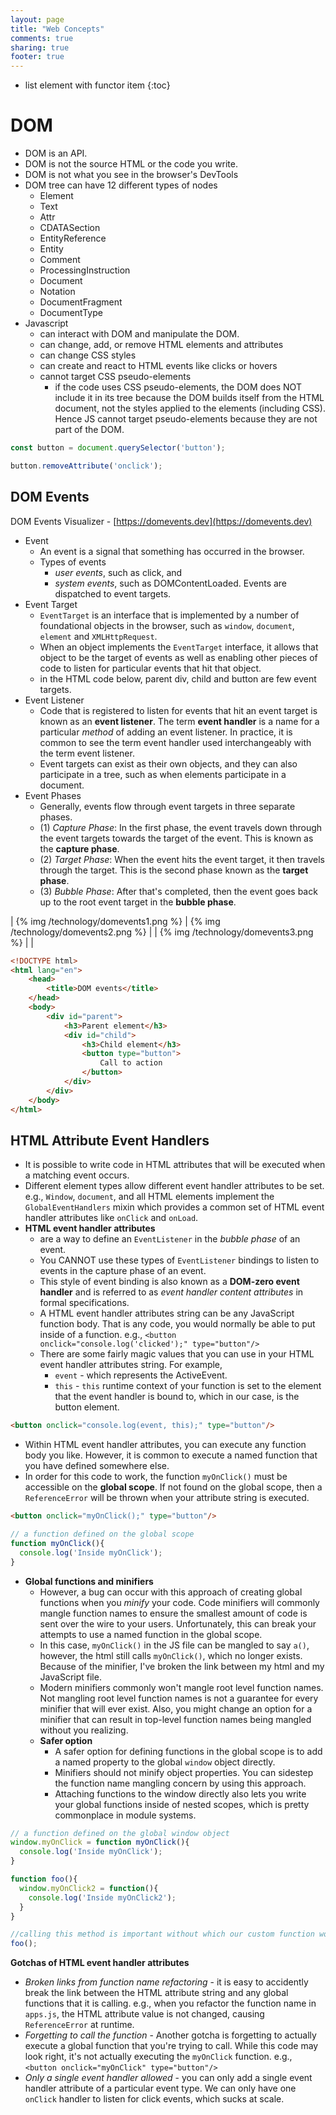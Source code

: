 ```yaml
---
layout: page
title: "Web Concepts"
comments: true
sharing: true
footer: true
---
```


* list element with functor item
{:toc}

# DOM

- DOM is an API. 
- DOM is not the source HTML or the code you write. 
- DOM is not what you see in the browser's DevTools
- DOM tree can have 12 different types of nodes
  - Element
  - Text
  - Attr
  - CDATASection
  - EntityReference
  - Entity
  - Comment
  - ProcessingInstruction
  - Document
  - Notation
  - DocumentFragment
  - DocumentType
- Javascript 
  - can interact with DOM and manipulate the DOM.
  - can change, add, or remove HTML elements and attributes
  - can change CSS styles
  - can create and react to HTML events like clicks or hovers
  - cannot target CSS pseudo-elements
    - if the code uses CSS pseudo-elements, the DOM does NOT include it in its tree because the DOM builds itself from the HTML document, not the styles applied to the elements (including CSS). Hence JS cannot target pseudo-elements because they are not part of the DOM.

```js Example of DOM manipulation
const button = document.querySelector('button');

button.removeAttribute('onclick');
```

## DOM Events

DOM Events Visualizer - [https://domevents.dev](https://domevents.dev)

- Event
  - An event is a signal that something has occurred in the browser. 
  - Types of events
    - *user events*, such as click, and 
    - *system events*, such as DOMContentLoaded. Events are dispatched to event targets.
- Event Target
  - `EventTarget` is an interface that is implemented by a number of foundational objects in the browser, such as `window`, `document`, `element` and `XMLHttpRequest`. 
  - When an object implements the `EventTarget` interface, it allows that object to be the target of events as well as enabling other pieces of code to listen for particular events that hit that object.
  - in the HTML code below, parent div, child and button are few event targets.
- Event Listener 
  - Code that is registered to listen for events that hit an event target is known as an **event listener**. The term **event handler** is a name for a particular *method* of adding an event listener. In practice, it is common to see the term event handler used interchangeably with the term event listener.
  - Event targets can exist as their own objects, and they can also participate in a tree, such as when elements participate in a document.
- Event Phases
  - Generally, events flow through event targets in three separate phases. 
  - (1) *Capture Phase*:  In the first phase, the event travels down through the event targets towards the target of the event. This is known as the **capture phase**.
  - (2) *Target Phase*: When the event hits the event target, it then travels through the target. This is the second phase known as the **target phase**.
  - (3) *Bubble Phase*: After that's completed, then the event goes back up to the root event target in the **bubble phase**. 

| {% img /technology/domevents1.png %} | {% img /technology/domevents2.png %} |
| {% img /technology/domevents3.png %} |  |

```html
<!DOCTYPE html>
<html lang="en">
    <head>
        <title>DOM events</title>
    </head>
    <body>
        <div id="parent">
            <h3>Parent element</h3>
            <div id="child">
                <h3>Child element</h3>
                <button type="button">
                    Call to action
                </button>
            </div>
        </div>
    </body>
</html>
```

## HTML Attribute Event Handlers

- It is possible to write code in HTML attributes that will be executed when a matching event occurs.
- Different element types allow different event handler attributes to be set. e.g., `Window`, `document`, and all HTML elements implement the `GlobalEventHandlers` mixin which provides a common set of HTML event handler attributes like `onClick` and `onLoad`.
- **HTML event handler attributes**
  - are a way to define an `EventListener` in the *bubble phase* of an event. 
  - You CANNOT use these types of `EventListener` bindings to listen to events in the capture phase of an event.
  - This style of event binding is also known as a **DOM-zero event handler** and is referred to as *event handler content attributes* in formal specifications.
  - A HTML event handler attributes string can be any JavaScript function body. That is any code, you would normally be able to put inside of a function. e.g., `<button onclick="console.log('clicked');" type="button"/>`
  - There are some fairly magic values that you can use in your HTML event handler attributes string. For example, 
    - `event` - which represents the ActiveEvent.
    - `this` - `this` runtime context of your function is set to the element that the event handler is bound to, which in our case, is the button element. 

```html Magic values in HTML event handler attributes
<button onclick="console.log(event, this);" type="button"/>
```

- Within HTML event handler attributes, you can execute any function body you like. However, it is common to execute a named function that you have defined somewhere else. 
- In order for this code to work, the function `myOnClick()` must be accessible on the **global scope**. If not found on the global scope, then a `ReferenceError` will be thrown when your attribute string is executed.

```html Calling a named function
<button onclick="myOnClick();" type="button"/>
```

```js app.js 
// a function defined on the global scope
function myOnClick(){
  console.log('Inside myOnClick');
}
```

- **Global functions and minifiers**
  - However, a bug can occur with this approach of creating global functions when you *minify* your code. Code minifiers will commonly mangle function names to ensure the smallest amount of code is sent over the wire to your users. Unfortunately, this can break your attempts to use a named function in the global scope.
  - In this case, `myOnClick()` in the JS file can be mangled to say `a()`, however, the html still calls `myOnClick()`, which no longer exists. Because of the minifier, I've broken the link between my html and my JavaScript file.
  - Modern minifiers commonly won't mangle root level function names. Not mangling root level function names is not a guarantee for every minifier that will ever exist. Also, you might change an option for a minifier that can result in top-level function names being mangled without you realizing.
  - **Safer option** 
    - A safer option for defining functions in the global scope is to add a named property to the global `window` object directly. 
    - Minifiers should not minify object properties. You can sidestep the function name mangling concern by using this approach.
    - Attaching functions to the window directly also lets you write your global functions inside of nested scopes, which is pretty commonplace in module systems.

```js app.js - Safer option
// a function defined on the global window object
window.myOnClick = function myOnClick(){
  console.log('Inside myOnClick');
}

function foo(){
  window.myOnClick2 = function(){
    console.log('Inside myOnClick2');
  } 
}

//calling this method is important without which our custom function won't be set on the window object 
foo();
```

__Gotchas of HTML event handler attributes__

- *Broken links from function name refactoring* - it is easy to accidently break the link between the HTML attribute string and any global functions that it is calling. e.g., when you refactor the function name in `apps.js`, the HTML attribute value is not changed, causing `ReferenceError` at runtime.
- *Forgetting to call the function* - Another gotcha is forgetting to actually execute a global function that you're trying to call. While this code may look right, it's not actually executing the `myOnClick` function. e.g., `<button onclick="myOnClick" type="button"/>`
- *Only a single event handler allowed* - you can only add a single event handler attribute of a particular event type. We can only have one `onClick` handler to listen for click events, which sucks at scale.

